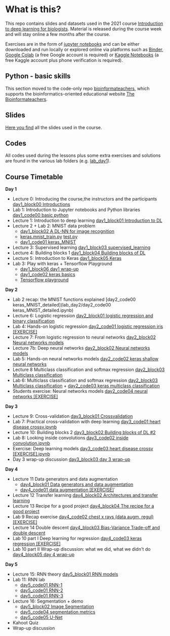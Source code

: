 # What is this?
This repo contains slides and datasets used in the 2021 course [Introduction to deep learning for biologists](https://www.physalia-courses.org/courses-workshops/course67/). Material is released during the course week and will stay online a few months after the course.

Exercises are in the form of [jupyter notebooks](https://jupyter.org/) and can be either downloaded and run locally or explored online via platforms such as [Binder](https://mybinder.org/), [Google Colab](https://colab.research.google.com/) (a free Google account is required) or [Kaggle Notebooks](https://www.kaggle.com/notebooks) (a free Kaggle account plus phone verification is required).

## Python - basic skills

This section moved to the code-only repo [bioinformateachers](https://github.com/ne1s0n/bioinformateachers), which supports the bioinformatics-oriented educational website [The Bioinformateachers](https://bioinformateachers.wordpress.com/).

## Slides

[Here you find](slides) all the slides used in the course.

## Codes

All codes used during the lessons plus some extra exercises and solutions are found in the
various lab folders (e.g. [lab_day1](lab_day1/)).

## Course Timetable

**Day 1**
- Lecture 0: Introducing the course,the instructors and the participants [day1_block00 Introductions](slides)
- Lab 1: Introduction to Jupyter notebooks and Python libraries [day1_code00 basic python](lab_day1/day1_code00%20basic%20python%20%5BEXERCISE%5D.ipynb)
- Lecture 1: Introduction to deep learning [day1_block01 Introduction to DL](slides)
- Lecture 2 + Lab 2: MNIST data problem
  -  [day1_block02 A DL-NN for image recognition](slides)
  -  [keras.mnist_train.py](lab_day1/keras.mnist_train.py) [test.py](lab_day1/keras.mnist_test.py)
  -  [day1_code01 keras_MNIST](lab_day1/day1_code01%20keras_MNIST.ipynb)
- Lecture 3: Supervised learning [day1_block03 supervised_learning](slides)
- Lecture 4: Building blocks 1 [day1_block04 Building blocks of DL](slides)
- Lecture 5: Introduction to Keras [day1_block05 Keras](slides)
- Lab 3: Play with keras + Tensorflow Playground
  - [day1_block06 day1 wrap-up](slides)
  - [day1_code02 keras basics](lab_day1/day1_code02%20keras%20basics%20%5BEXERCISE%5D.ipynb)
  - [Tensorflow playground](https://playground.tensorflow.org/)

**Day 2**
- Lab 2 recap: the MNIST functions explained [day2_code00 keras_MNIST_detailed](lab_day2/day2_code00 keras_MNIST_detailed.ipynb)
- Lecture 6: Logistic regression	[day2_block01 logistic regression and binary classification](slides)
- Lab 4: Hands-on logistic regression [day2_code01 logistic regression iris [EXERCISE]](lab_day2)
- Lecture 7: From logistic regression to neural networks [day2_block02 Neural networks models](slides)
- Lecture 7b: Deep neural networks	[day2_block02 Neural networks models](slides)
- Lab 5: Hands-on neural networks models [day2_code02 keras shallow neural networks](lab_day2)
- Lecture 8 Multiclass classification and softmax regression [day2_block03 Multiclass classification](slides)
- Lab 6: Multiclass classification and softmax regression [day2_block03 Multiclass classification](lab_day2) + [day2_code03 keras multiclass classification](lab_day2)
- Students exercise: Neural networks models [day2_code04 neural networks [EXERCISE]](lab_day2)

**Day 3**
- Lecture 9: Cross-validation	[day3_block01 Crossvalidation](slides)
- Lab 7: Practical cross-validation with deep learning [day3_code01 heart disease crossv.ipynb](lab_day3)
- Lecture 10: Building blocks 2 [day3_block02 Building blocks of DL #2](slides)
- Lab 8: Looking inside convolutions [day3_code02 inside convolution.ipynb](lab_day3)
- Exercise: Deep learning models [day3_code03 heart disease crossv [EXERCISE].ipynb](lab_day3)
- Day 3 wrap-up discussion [day3_block03 day 3 wrap-up](slides)

**Day 4**
- Lecture 11 Data generators and data augmentation
    - [day4_block01 Data generators and data augmentation](slides)
    - [day4_code01 data augmentation [EXERCISE]](lab_day4)`
- Lecture 12 Transfer learning [day4_block02 Architectures and transfer learning](slides)
- Lecture 13 Recipe for a good project	[day4_block04 The recipe for a good project](slides)
- Lab 9	Recap exercise [day4_code02 chest x rays (data augm, regul) [EXERCISE]](lab_day4)
- Lecture 14 Double descent	[day4_block03 Bias-Variance Trade-off and double descent](slides)
- Lab 10 part I	Deep learning for regression [day4_code03 keras regression [EXERCISE]](lab_day4)
- Lab 10 part II Wrap-up discussion: what we did, what we didn't do [day4_block05 day 4 wrap-up](slides)

**Day 5**
- Lecture 15: RNN theory [day5_block01 RNN models](slides)
- Lab 11: RNN lab
  - [day5_code01 RNN-1](lab_day5)
  - [day5_code01 RNN-2](lab_day5)
  - [day5_code01 RNN-3](lab_day5)
- Lecture 16: Segmentation + demo
  - [day5_block02 Image Segmentation](slides)
  - [day5_code04 segmentation metrics](lab_day5)
  - [day5_code05 U-Net](lab_day5)
- Kahoot Quiz
- Wrap-up discussion
